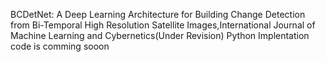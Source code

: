 BCDetNet: A Deep Learning Architecture for Building Change Detection from Bi-Temporal High Resolution Satellite Images,International Journal of Machine Learning and Cybernetics(Under Revision)
Python Implentation code is comming sooon

